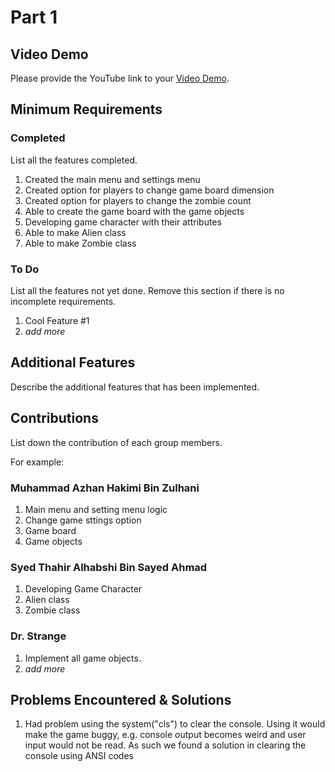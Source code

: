 # Part 1

## Video Demo

Please provide the YouTube link to your [Video Demo](https://youtube.com).

## Minimum Requirements

### Completed

List all the features completed.

1. Created the main menu and settings menu
2. Created option for players to change game board dimension
3. Created option for players to change the zombie count
4. Able to create the game board with the game objects 
5. Developing game character with their attributes
6. Able to make Alien class
7. Able to make Zombie class

### To Do

List all the features not yet done. Remove this section if there is no incomplete requirements.

1. Cool Feature #1
2. *add more*

## Additional Features

Describe the additional features that has been implemented.

## Contributions

List down the contribution of each group members.

For example:

### Muhammad Azhan Hakimi Bin Zulhani

1. Main menu and setting menu logic
2. Change game sttings option
3. Game board
4. Game objects

### Syed Thahir Alhabshi Bin Sayed Ahmad

1. Developing Game Character
2. Alien class
3. Zombie class

### Dr. Strange

1. Implement all game objects.
2. *add more*

## Problems Encountered & Solutions

1. Had problem using the system("cls") to clear the console. Using it would make the game buggy, e.g. console output becomes weird and user input would not be read. As such we found a solution in clearing the console using ANSI codes